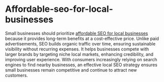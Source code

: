 # Affordable-seo-for-local-businesses

Small businesses should prioritize [affordable SEO for local businesses](https://alevdigital.com/blog/guide-to-local-seo-for-small-businesses/) because it provides long-term benefits at a cost-effective price. Unlike paid advertisements, SEO builds organic traffic over time, ensuring sustainable visibility without recurring expenses. It helps businesses compete with larger brands by targeting niche local markets, enhancing credibility, and improving user experience. With consumers increasingly relying on search engines to find nearby businesses, an effective local SEO strategy ensures small businesses remain competitive and continue to attract new customers.
